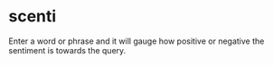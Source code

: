 # scenti

Enter a word or phrase and it will gauge how positive or negative the sentiment is towards the query.
